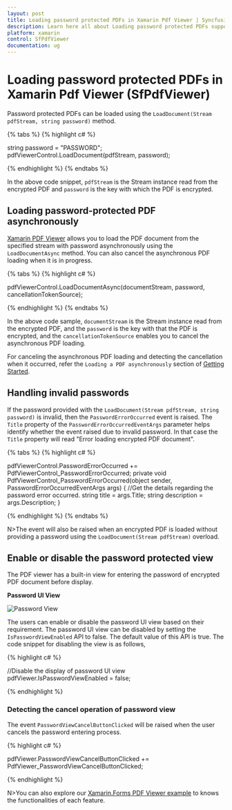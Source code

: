 ```yaml
---
layout: post
title: Loading password protected PDFs in Xamarin Pdf Viewer | Syncfusion
description: Learn here all about Loading password protected PDFs support in Syncfusion<sup>®</sup> Xamarin Pdf Viewer (SfPdfViewer) control and more.
platform: xamarin
control: SfPdfViewer
documentation: ug
---
```


# Loading password protected PDFs in Xamarin Pdf Viewer (SfPdfViewer)

Password protected PDFs can be loaded using the `LoadDocument(Stream pdfStream, string password)` method. 

{% tabs %}
{% highlight c# %}

string password = "PASSWORD";
pdfViewerControl.LoadDocument(pdfStream, password);

{% endhighlight %}
{% endtabs %}

In the above code snippet, `pdfStream` is the Stream instance read from the encrypted PDF and `password` is the key with which the PDF is encrypted. 

## Loading password-protected PDF asynchronously

[Xamarin PDF Viewer](https://www.syncfusion.com/xamarin-ui-controls/xamarin-pdf-viewer) allows you to load the PDF document from the specified stream with password asynchronously using the `LoadDocumentAsync` method. You can also cancel the asynchronous PDF loading when it is in progress.

{% tabs %}
{% highlight c# %}

pdfViewerControl.LoadDocumentAsync(documentStream, password, cancellationTokenSource);

{% endhighlight %}
{% endtabs %}

In the above code sample, `documentStream` is the Stream instance read from the encrypted PDF, and the `password` is the key with that the PDF is encrypted, and the `cancellationTokenSource` enables you to cancel the asynchronous PDF loading.

For canceling the asynchronous PDF loading and detecting the cancellation when it occurred, refer the `Loading a PDF asynchronously` section of [Getting Started](https://help.syncfusion.com/xamarin/pdf-viewer/getting-started).

## Handling invalid passwords

If the password provided with the `LoadDocument(Stream pdfStream, string password)` is invalid, then the `PasswordErrorOccurred` event is raised. The `Title` property of the `PasswordErrorOccurredEventArgs` parameter helps identify whether the event raised due to invalid password. In that case the `Title` property will read "Error loading encrypted PDF document". 

{% tabs %}
{% highlight c# %}

pdfViewerControl.PasswordErrorOccurred += PdfViewerControl_PasswordErrorOccurred;
private void PdfViewerControl_PasswordErrorOccurred(object sender, PasswordErrorOccurredEventArgs args)
{
    //Get the details regarding the password error occurred. 
    string title = args.Title;
    string description = args.Description;
}

{% endhighlight %}
{% endtabs %}

N>The event will also be raised when an encrypted PDF is loaded without providing a password using the `LoadDocument(Stream pdfStream)` overload.  

## Enable or disable the password protected view

The PDF viewer has a built-in view for entering the password of encrypted PDF document before display. 

**Password UI View**

![Password View](pdfviewer_images/PasswordView.png)

The users can enable or disable the password UI view based on their requirement. The password UI view can be disabled by setting the `IsPasswordViewEnabled` API to false. The default value of this API is true. The code snippet for disabling the view is as follows, 

{% highlight c# %}
  
//Disable the display of password UI view
pdfViewer.IsPasswordViewEnabled = false;

{% endhighlight %}

### Detecting the cancel operation of password view

The event `PasswordViewCancelButtonClicked` will be raised when the user cancels the password entering process.

{% highlight c# %}

pdfViewer.PasswordViewCancelButtonClicked += PdfViewer_PasswordViewCancelButtonClicked;

{% endhighlight %}      

N>You can also explore our [Xamarin.Forms PDF Viewer example](https://github.com/syncfusion/xamarin-demos/tree/master/Forms/PdfViewer) to knows the functionalities of each feature.
